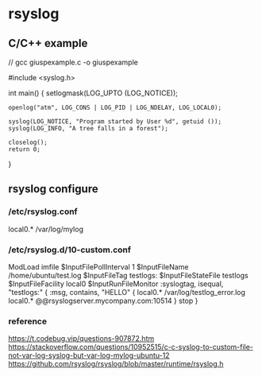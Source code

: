 # rsyslog

## C/C++ example
// gcc giuspexample.c -o giuspexample

#include <syslog.h>

int  main()
{
    setlogmask(LOG_UPTO (LOG_NOTICE));

    openlog("atm", LOG_CONS | LOG_PID | LOG_NDELAY, LOG_LOCAL0);

    syslog(LOG_NOTICE, "Program started by User %d", getuid ());
    syslog(LOG_INFO, "A tree falls in a forest");

    closelog();
    return 0;
}

## rsyslog configure

### /etc/rsyslog.conf
local0.*  /var/log/mylog
### /etc/rsyslog.d/10-custom.conf

ModLoad imfile
$InputFilePollInterval 1
$InputFileName /home/ubuntu/test.log
$InputFileTag testlogs:
$InputFileStateFile testlogs
$InputFileFacility local0
$InputRunFileMonitor
:syslogtag, isequal, "testlogs:" {
  :msg, contains, "HELLO" {
    local0.* /var/log/testlog_error.log
    local0.* @@rsyslogserver.mycompany.com:10514
  }
  stop
}

### reference
https://t.codebug.vip/questions-907872.htm
https://stackoverflow.com/questions/10952515/c-c-syslog-to-custom-file-not-var-log-syslog-but-var-log-mylog-ubuntu-12
https://github.com/rsyslog/rsyslog/blob/master/runtime/rsyslog.h

